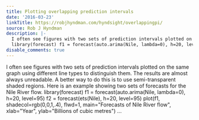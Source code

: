 ```yaml
---
title: Plotting overlapping prediction intervals
date: '2016-03-23'
linkTitle: https://robjhyndman.com/hyndsight/overlappingpi/
source: Rob J Hyndman
description: |-
  I often see figures with two sets of prediction intervals plotted on the same graph using different line types to distinguish them. The results are almost always unreadable. A better way to do this is to use semi-transparent shaded regions. Here is an example showing two sets of forecasts for the Nile River flow.
  library(forecast) f1 = forecast(auto.arima(Nile, lambda=0), h=20, level=95) f2 = forecast(ets(Nile), h=20, level=95) plot(f1, shadecol=rgb(0,0,1,.4), flwd=1, main=&quot;Forecasts of Nile River flow&quot;, xlab=&quot;Year&quot;, ylab=&quot;Billions of cubic metres&quot;) ...
disable_comments: true
---
```

I often see figures with two sets of prediction intervals plotted on the same graph using different line types to distinguish them. The results are almost always unreadable. A better way to do this is to use semi-transparent shaded regions. Here is an example showing two sets of forecasts for the Nile River flow.
library(forecast) f1 = forecast(auto.arima(Nile, lambda=0), h=20, level=95) f2 = forecast(ets(Nile), h=20, level=95) plot(f1, shadecol=rgb(0,0,1,.4), flwd=1, main=&quot;Forecasts of Nile River flow&quot;, xlab=&quot;Year&quot;, ylab=&quot;Billions of cubic metres&quot;) ...